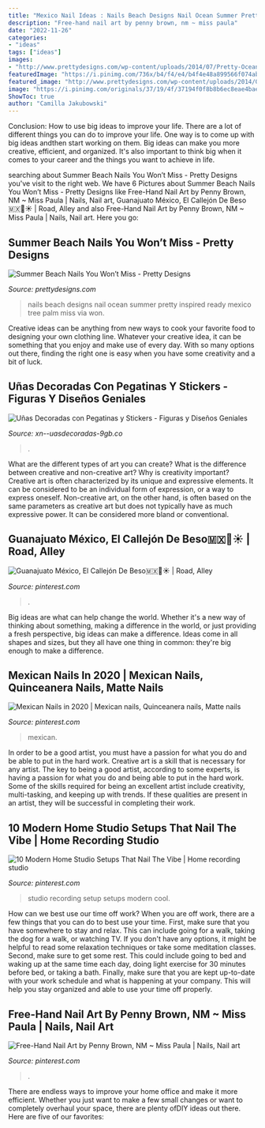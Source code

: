 ```yaml
---
title: "Mexico Nail Ideas : Nails Beach Designs Nail Ocean Summer Pretty Inspired Ready Mexico Tree Palm Miss Via Won"
description: "Free-hand nail art by penny brown, nm ~ miss paula"
date: "2022-11-26"
categories:
- "ideas"
tags: ["ideas"]
images:
- "http://www.prettydesigns.com/wp-content/uploads/2014/07/Pretty-Ocean-Nails.jpg"
featuredImage: "https://i.pinimg.com/736x/b4/f4/e4/b4f4e48a899566f074ab286325c23904.jpg"
featured_image: "http://www.prettydesigns.com/wp-content/uploads/2014/07/Pretty-Ocean-Nails.jpg"
image: "https://i.pinimg.com/originals/37/19/4f/37194f0f8b8b6ec8eae4bae97ea1e692.jpg"
ShowToc: true
author: "Camilla Jakubowski"
---
```



Conclusion: How to use big ideas to improve your life.
There are a lot of different things you can do to improve your life. One way is to come up with big ideas andthen start working on them. Big ideas can make you more creative, efficient, and organized. It's also important to think big when it comes to your career and the things you want to achieve in life.

	

		
searching about Summer Beach Nails You Won’t Miss - Pretty Designs you've visit to the right web. We have 6 Pictures about Summer Beach Nails You Won’t Miss - Pretty Designs like Free-Hand Nail Art by Penny Brown, NM ~ Miss Paula | Nails, Nail art, Guanajuato México, El Callejón De Beso🇲🇽💋☀️ | Road, Alley and also Free-Hand Nail Art by Penny Brown, NM ~ Miss Paula | Nails, Nail art. Here you go:
		
    
## Summer Beach Nails You Won’t Miss - Pretty Designs

<img loading=lazy src="http://www.prettydesigns.com/wp-content/uploads/2014/07/Pretty-Ocean-Nails.jpg" onerror="this.onerror=null;this.src='https://tse3.mm.bing.net/th?id=OIP.z-IHknmWvclTp3cOGzsxlQHaFj&amp;pid=15.1';" alt="Summer Beach Nails You Won’t Miss - Pretty Designs">

_Source: prettydesigns.com_

>nails beach designs nail ocean summer pretty inspired ready mexico tree palm miss via won. 

	

Creative ideas can be anything from new ways to cook your favorite food to designing your own clothing line. Whatever your creative idea, it can be something that you enjoy and make use of every day. With so many options out there, finding the right one is easy when you have some creativity and a bit of luck.

    
## Uñas Decoradas Con Pegatinas Y Stickers - Figuras Y Diseños Geniales

<img loading=lazy src="https://xn--uasdecoradas-9gb.co/wp-content/uploads/2015/05/hello-kitty-uñas2.jpg" onerror="this.onerror=null;this.src='https://tse1.mm.bing.net/th?id=OIP._oL6-fVfECs5FiVaUYEHFQHaFj&amp;pid=15.1';" alt="Uñas Decoradas con Pegatinas y Stickers - Figuras y Diseños Geniales">

_Source: xn--uasdecoradas-9gb.co_

>. 

	

What are the different types of art you can create? What is the difference between creative and non-creative art? Why is creativity important?
Creative art is often characterized by its unique and expressive elements. It can be considered to be an individual form of expression, or a way to express oneself. Non-creative art, on the other hand, is often based on the same parameters as creative art but does not typically have as much expressive power. It can be considered more bland or conventional.

    
## Guanajuato México, El Callejón De Beso🇲🇽💋☀️ | Road, Alley

<img loading=lazy src="https://i.pinimg.com/originals/37/19/4f/37194f0f8b8b6ec8eae4bae97ea1e692.jpg" onerror="this.onerror=null;this.src='https://tse3.mm.bing.net/th?id=OIP.RyjeiRgJHjZ9VL3hAzbBZAHaJ4&amp;pid=15.1';" alt="Guanajuato México, El Callejón De Beso🇲🇽💋☀️ | Road, Alley">

_Source: pinterest.com_

>. 

	

Big ideas are what can help change the world. Whether it's a new way of thinking about something, making a difference in the world, or just providing a fresh perspective, big ideas can make a difference. Ideas come in all shapes and sizes, but they all have one thing in common: they're big enough to make a difference.

    
## Mexican Nails In 2020 | Mexican Nails, Quinceanera Nails, Matte Nails

<img loading=lazy src="https://i.pinimg.com/736x/b4/f4/e4/b4f4e48a899566f074ab286325c23904.jpg" onerror="this.onerror=null;this.src='https://tse2.mm.bing.net/th?id=OIP.-k7sOqIng9KGC6w698SGFQHaJ3&amp;pid=15.1';" alt="Mexican Nails in 2020 | Mexican nails, Quinceanera nails, Matte nails">

_Source: pinterest.com_

>mexican. 

	

In order to be a good artist, you must have a passion for what you do and be able to put in the hard work.
Creative art is a skill that is necessary for any artist. The key to being a good artist, according to some experts, is having a passion for what you do and being able to put in the hard work. Some of the skills required for being an excellent artist include creativity, multi-tasking, and keeping up with trends. If these qualities are present in an artist, they will be successful in completing their work.

    
## 10 Modern Home Studio Setups That Nail The Vibe | Home Recording Studio

<img loading=lazy src="https://i.pinimg.com/originals/00/c2/5d/00c25d12c2f39097afc3548de57d316e.jpg" onerror="this.onerror=null;this.src='https://tse4.mm.bing.net/th?id=OIP.kTlU9A5ovLI3rD5IvXRw4wHaJQ&amp;pid=15.1';" alt="10 Modern Home Studio Setups That Nail The Vibe | Home recording studio">

_Source: pinterest.com_

>studio recording setup setups modern cool. 

	

How can we best use our time off work?
When you are off work, there are a few things that you can do to best use your time. First, make sure that you have somewhere to stay and relax. This can include going for a walk, taking the dog for a walk, or watching TV. If you don't have any options, it might be helpful to read some relaxation techniques or take some meditation classes. Second, make sure to get some rest. This could include going to bed and waking up at the same time each day, doing light exercise for 30 minutes before bed, or taking a bath. Finally, make sure that you are kept up-to-date with your work schedule and what is happening at your company. This will help you stay organized and able to use your time off properly.

    
## Free-Hand Nail Art By Penny Brown, NM ~ Miss Paula | Nails, Nail Art

<img loading=lazy src="https://i.pinimg.com/originals/e4/1f/d0/e41fd023568fb2454612be379e62c23c.jpg" onerror="this.onerror=null;this.src='https://tse4.mm.bing.net/th?id=OIP.b7hs-sjmWljF8kGI1CjWsQHaFj&amp;pid=15.1';" alt="Free-Hand Nail Art by Penny Brown, NM ~ Miss Paula | Nails, Nail art">

_Source: pinterest.com_

>. 

	

There are endless ways to improve your home office and make it more efficient. Whether you just want to make a few small changes or want to completely overhaul your space, there are plenty ofDIY ideas out there. Here are five of our favorites: 


